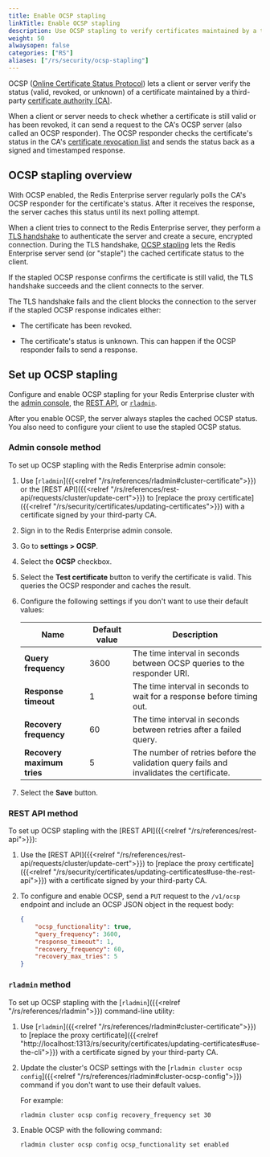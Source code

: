 ```yaml
---
title: Enable OCSP stapling
linkTitle: Enable OCSP stapling
description: Use OCSP stapling to verify certificates maintained by a third-party CA and authenticate connection attempts between clients and servers.
weight: 50
alwaysopen: false
categories: ["RS"]
aliases: ["/rs/security/ocsp-stapling"]
---
```


OCSP ([Online Certificate Status Protocol](https://en.wikipedia.org/wiki/Online_Certificate_Status_Protocol)) lets a client or server verify the status (valid, revoked, or unknown) of a certificate maintained by a third-party [certificate authority (CA)](https://en.wikipedia.org/wiki/Certificate_authority).

When a client or server needs to check whether a certificate is still valid or has been revoked, it can send a request to the CA's OCSP server (also called an OCSP responder). The OCSP responder checks the certificate's status in the CA's [certificate revocation list](https://en.wikipedia.org/wiki/Certificate_revocation_list) and sends the status back as a signed and timestamped response.

## OCSP stapling overview

 With OCSP enabled, the Redis Enterprise server regularly polls the CA's OCSP responder for the certificate's status. After it receives the response, the server caches this status until its next polling attempt.

 When a client tries to connect to the Redis Enterprise server, they perform a [TLS handshake](https://en.wikipedia.org/wiki/Transport_Layer_Security#TLS_handshake) to authenticate the server and create a secure, encrypted connection. During the TLS handshake, [OCSP stapling](https://en.wikipedia.org/wiki/OCSP_stapling) lets the Redis Enterprise server send (or "staple") the cached certificate status to the client.

If the stapled OCSP response confirms the certificate is still valid, the TLS handshake succeeds and the client connects to the server.

The TLS handshake fails and the client blocks the connection to the server if the stapled OCSP response indicates either:

- The certificate has been revoked.

- The certificate's status is unknown. This can happen if the OCSP responder fails to send a response.

## Set up OCSP stapling

Configure and enable OCSP stapling for your Redis Enterprise cluster with the [admin console](#admin-console-method), the [REST API](#rest-api-method), or [`rladmin`](#rladmin-method).

After you enable OCSP, the server always staples the cached OCSP status. You also need to configure your client to use the stapled OCSP status.

### Admin console method

To set up OCSP stapling with the Redis Enterprise admin console:

1. Use [`rladmin`]({{<relref "/rs/references/rladmin#cluster-certificate">}}) or the [REST API]({{<relref "/rs/references/rest-api/requests/cluster/update-cert">}}) to [replace the proxy certificate]({{<relref "/rs/security/certificates/updating-certificates">}}) with a certificate signed by your third-party CA.

1. Sign in to the Redis Enterprise admin console.

1. Go to **settings > OCSP**.

1. Select the **OCSP** checkbox.

1. Select the **Test certificate** button to verify the certificate is valid. This queries the OCSP responder and caches the result.

1. Configure the following settings if you don't want to use their default values:

    | Name | Default value | Description |
    |------|---------------|-------------|
    | **Query frequency** | 3600 | The time interval in seconds between OCSP queries to the responder URI. |
    | **Response timeout** | 1 | The time interval in seconds to wait for a response before timing out. |
    | **Recovery frequency** | 60 | The time interval in seconds between retries after a failed query. |
    | **Recovery maximum tries** | 5 | The number of retries before the validation query fails and invalidates the certificate. |

1. Select the **Save** button.

### REST API method

To set up OCSP stapling with the [REST API]({{<relref "/rs/references/rest-api">}}):

1. Use the [REST API]({{<relref "/rs/references/rest-api/requests/cluster/update-cert">}}) to [replace the proxy certificate]({{<relref "/rs/security/certificates/updating-certificates#use-the-rest-api">}}) with a certificate signed by your third-party CA.

1. To configure and enable OCSP, send a `PUT` request to the `/v1/ocsp` endpoint and include an OCSP JSON object in the request body:

    ```json
    {
        "ocsp_functionality": true,
        "query_frequency": 3600,
        "response_timeout": 1,
        "recovery_frequency": 60,
        "recovery_max_tries": 5
    }
    ```

### `rladmin` method

To set up OCSP stapling with the [`rladmin`]({{<relref "/rs/references/rladmin">}}) command-line utility:

1. Use [`rladmin`]({{<relref "/rs/references/rladmin#cluster-certificate">}}) to [replace the proxy certificate]({{<relref "http://localhost:1313/rs/security/certificates/updating-certificates#use-the-cli">}}) with a certificate signed by your third-party CA.

1. Update the cluster's OCSP settings with the [`rladmin cluster ocsp config`]({{<relref "/rs/references/rladmin#cluster-ocsp-config">}}) command if you don't want to use their default values.

    For example: 

    ```sh
    rladmin cluster ocsp config recovery_frequency set 30
    ```

1. Enable OCSP with the following command:

    ```sh
    rladmin cluster ocsp config ocsp_functionality set enabled
    ```
